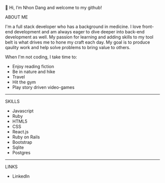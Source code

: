 👋 Hi, I’m Nhon Dang and welcome to my github!


ABOUT ME

I'm a full stack developer who has a background in medicine. I love front-end development and am always eager to dive deeper into back-end development as well. My passion for learning and adding skills to my tool belt is what drives me to hone my craft each day. My goal is to produce qaulity work and help solve problems to bring value to others. 

When I'm not coding, I take time to:
  
- Enjoy reading fiction
- Be in nature and hike
- Travel
- Hit the gym
- Play story driven video-games

_________________________________________________________________________________________________________________________________________________________________
SKILLS 

- Javascript
- Ruby
- HTML5
- CSS
- React.js
- Ruby on Rails
- Bootstrap
- Sqlite
- Postgres

_________________________________________________________________________________________________________________________________________________________________
LINKS 

- LinkedIn
<!---
dangnhon/dangnhon is a ✨ special ✨ repository because its `README.md` (this file) appears on your GitHub profile.
You can click the Preview link to take a look at your changes.
--->
